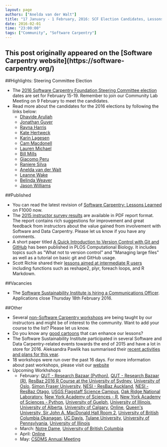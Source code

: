 ```yaml
---
layout: page
authors: ["Anelda van der Walt"]
title: "17 January - 1 February, 2016: SCF Election Candidates, Lessons Learned, Instructor Survey Results, and an Intermediate R Lesson"
date: 2016-02-01
time: "23:00:00"
tags: ["Community", "Software Carpentry"]
---
```


<h2>This post originally appeared on the [Software Carpentry website](https://software-carpentry.org/)</h2>

##Highlights: Steering Committee Election
* The [2016 Software Carpentry Foundation Steering Committee election]({{page.baseurl}}/blog/2016/01/election-candidates.html) dates are set for February 15-19. Remember to join our Community Lab Meeting on 9 February to meet the candidates. 
* Read more about the candidates for the 2016 elections by following the links below:
  * [Dhavide Aruliah]({{page.baseurl}}/blog/2016/01/D-Aruliah-SWC-Steering-Committee.html)
  * [Jonathan Guyer]({{page.baseurl}}/blog/2016/01/steering-guyer.html)
  * [Rayna Harris]({{page.baseurl}}/blog/2016/01/steering-harris.html)
  * [Kate Hertweck]({{page.baseurl}}/blog/2016/01/steering-Hertweck.html)
  * [Karin Lagesen]({{page.baseurl}}/blog/2016/01/lagesen-steering-committee.html)
  * [Cam Macdonell]({{page.baseurl}}/blog/2016/01/macdonell.html)
  * [Lauren Michael]({{page.baseurl}}/blog/2016/01/steering-lauren-michael.html)
  * [Bill Mills]({{page.baseurl}}/blog/2016/01/steeringbillmills.html)
  * [Giacomo Peru]({{page.baseurl}}/blog/2016/01/giacomoperu.html)
  * [Raniere Silva]({{page.baseurl}}/blog/2016/01/steering-raniere-silva.html)
  * [Anelda van der Walt]({{page.baseurl}}/blog/2016/01/steering-anelda.html)
  * [Leanne Wake]({{page.baseurl}}/blog/2016/01/steeringleannewake.html)
  * [Belinda Weaver]({{page.baseurl}}/blog/2015/12/scf-nomination-weaver.html)
  * [Jason Williams]({{page.baseurl}}/blog/2016/01/election-jason-williams.html)

##Published
* You can read the latest revision of [Software Carpentry: Lessons Learned]({{page.baseurl}}/blog/2016/01/new-version-of-lessons-learned.html) on F1000 now. 
* The [2015 instructor survey results]({{page.baseurl}}/blog/2016/01/instructor-survey.html) are available in PDF report format. The report contains rich suggestions for improvement and great feedback from instructors about the value gained from involvement with Software and Data Carpentry. Please let us know if you have any comments.
* A short paper titled [A Quick Introduction to Version Control with Git and GitHub]({{page.baseurl}}/blog/2016/01/plos-git-paper.html) has been published in PLOS Computational Biology. It includes topics such as "What not to version control" and "Managing large files" as well as a tutorial on basic git and GitHub usage.
* Scott Richie shared their [lessons aimed at intermediate R users]({{page.baseurl}}/blog/2016/01/intermediate-r-materials.html) including functions such as reshape2, plyr, foreach loops, and R Markdown.

##Vacancies
* The [Software Sustainability Institute is hiring a Communications Officer]({{page.baseurl}}/blog/2016/02/ssi-job.html). Applications close Thursday 18th February 2016.

##Other
* Several [non-Software Carpentry workshops]({{page.baseurl}}/blog/2016/01/elsewhere-on-the-web.html) are being taught by our instructors and might be of interest to the community. Want to add your course to the list?  Please let us know.
* Do you know any [good cartoons]({{page.baseurl}}/blog/2016/01/asking-for-cartoons.html) that can enhance our lessons?
* The Software Sustainability Institute participated in several Software and Data Carpentry-related events towards the end of 2015 and have a lot in store for 2016. Aleksandra Pawlik has summarised their [recent activities and plans for this year](http://www.software.ac.uk/node/1855).
* 18 workshops were run over the past 16 days. For more information about past workshops, please visit our [website]({{page.baseurl}}/workshops/past/) 
* Upcoming Workhshops
  * February:
    [QUT - Research Bazaar (Python)](https://bio-swc-bne.github.io/2016-02-01-BrisbaneResBaz-Python/),
    [QUT - Research Bazaar (R)](https://bio-swc-bne.github.io/2016-02-01-BrisbaneResBaz-R/),
    [ResBaz 2016 R Course at the University of Sydney](https://fpheld.github.io/2016-02-01-ResBaz-Sydney-RBeginner/),
    [University of Oslo](https://uio-carpentry.github.io/2016-02-01-Oslo/),
    [Simon Fraser University](http://bgran.de/2016-02-02-SFU/),
    [NESI - ResBaz Auckland](https://nesi.github.io/2016-02-02-auckland/),
    [NESI - ResBaz Otago](https://nesi.github.io/2016-02-02-otago/),
    [USGS Flagstaff Science Campus](https://mperignon.github.io/2016-02-04-flagstaff/),
    [Oak Ridge National Laboratory](http://karinlag.github.io//2016-02-04-ORNL/),
    [New York Academy of Sciences - R](https://laurajanegraham.github.io/2016-02-05-nyas-r/),
    [New York Academy of Sciences - Python](https://jasonjwilliamsny.github.io/2016-02-05-nyas-python/),
    [University of Guelph](https://computecanada.github.io/2016-02-06-uguelph/),
    [University of Illinois](https://uiuc-cse.github.io/2016-02-08-NCSA/),
    [University of Alberta](https://computecanada.github.io/2016-02-16-ualberta/),
    [University of Calgary](https://computecanada.github.io/2016-02-18-ucalgary/),
    [Online](https://swcarpentry.github.io/2016-02-16-training-online/),
    [Queen's University, Sir John A. MacDonald Hall Room 2](https://haschmi.github.io/2016-02-17-queens/),
    [University of British Columbia Okanagan](https://computecanada.github.io/2016-02-22-ubco/),
    [UC Davis](https://swcarpentry.github.io/2016-02-22-training-ucdavis/),
    [Tulane University](https://hnakhoul.github.io/2016-02-22-tulane/),
    [University of Pennsylvania](https://maneesha.github.io/2016-02-22-upenn/),
    [University of Illinois](https://uiuc-cse.github.io/2016-02-25-NCSA/)
  * March:
    [Notre Dame](https://fmichonneau.github.io/2016-03-07-notre-dame/),
    [University of British Columbia](https://computecanada.github.io/2016-03-12-ubc/)
  * April:
    [Online](https://swcarpentry.github.io/2016-04-13-training-online/)
  * May:
    [CSDMS Annual Meeting](https://mperignon.github.io/2016-05-16-csdms/)
